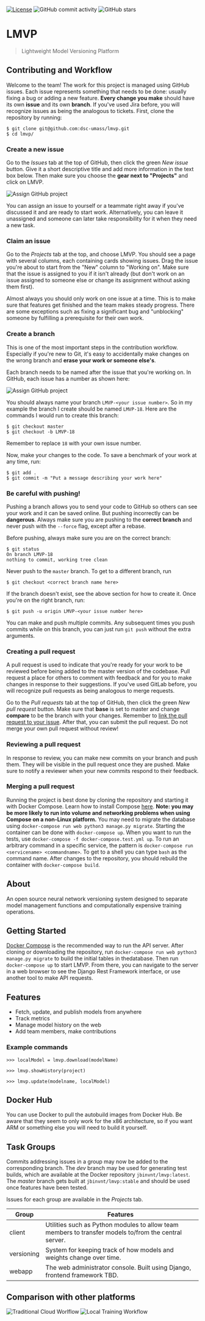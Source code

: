 <!-- [![Build Status](https://travis-ci.org/abhinavtripathy/XAuth.svg?branch=master)](https://travis-ci.org/abhinavtripathy/XAuth) -->
[![License](https://img.shields.io/badge/License-BSD%203%20Clause-brightgreen.svg)](./LICENSE)
![GitHub commit activity](https://img.shields.io/github/commit-activity/m/dsc-umass/lmvp.svg?color=red)
![GitHub stars](https://img.shields.io/github/stars/dsc-umass/lmvp.svg)

# LMVP

> Lightweight Model Versioning Platform

## Contributing and Workflow

Welcome to the team! The work for this project is managed using GitHub issues. Each issue represents something that needs to be done: usually fixing a bug or adding a new feature. **Every change you make** should have its own **issue** and its own **branch**. If you've used Jira before, you will recognize issues as being the analogous to tickets. First, clone the repository by running:

```
$ git clone git@github.com:dsc-umass/lmvp.git
$ cd lmvp/
```

### Create a new issue

Go to the *Issues* tab at the top of GitHub, then click the green *New issue* button. Give it a short descriptive title and add more information in the text box below. Then make sure you choose the **gear next to "Projects"** and click on LMVP.

![Assign GitHub project](/docs/images/AssignGitHubProject.PNG?raw=true)

You can assign an issue to yourself or a teammate right away if you've discussed it and are ready to start work. Alternatively, you can leave it unassigned and someone can later take responsibility for it when they need a new task.

### Claim an issue

Go to the *Projects* tab at the top, and choose LMVP. You should see a page with several columns, each containing cards showing issues. Drag the issue you're about to start from the "New" column to "Working on". Make sure that the issue is assigned to you if it isn't already (but don't work on an issue assigned to someone else or change its assignment without asking them first).

Almost always you should only work on one issue at a time. This is to make sure that features get finished and the team makes steady progress. There are some exceptions such as fixing a significant bug and "unblocking" someone by fulfilling a prerequisite for their own work.

### Create a branch

This is one of the most important steps in the contribution workflow. Especially if you're new to Git, it's easy to accidentally make changes on the wrong branch and **erase your work or someone else's**.

Each branch needs to be named after the issue that you're working on. In GitHub, each issue has a number as shown here:

![Assign GitHub project](/docs/images/GitHubIssueNumber.PNG?raw=true)

You should always name your branch `LMVP-<your issue number>`. So in my example the branch I create should be named `LMVP-18`. Here are the commands I would run to create this branch:

```
$ git checkout master
$ git checkout -b LMVP-18
```

Remember to replace `18` with your own issue number.

Now, make your changes to the code. To save a benchmark of your work at any time, run:

```
$ git add .
$ git commit -m "Put a message describing your work here"
```

### Be careful with pushing!

Pushing a branch allows you to send your code to GitHub so others can see your work and it can be saved online. But pushing incorrectly can be **dangerous**. Always make sure you are pushing to the **correct branch** and never push with the `--force` flag, except after a rebase.

Before pushing, always make sure you are on the correct branch:

```
$ git status
On branch LMVP-18
nothing to commit, working tree clean
```

Never push to the `master` branch. To get to a different branch, run

```
$ git checkout <correct branch name here>
```

If the branch doesn't exist, see the above section for how to create it. Once you're on the right branch, run:

```
$ git push -u origin LMVP-<your issue number here>
```

You can make and push multiple commits. Any subsequent times you push commits while on this branch, you can just run `git push` without the extra arguments.

### Creating a pull request

A pull request is used to indicate that you're ready for your work to be reviewed before being added to the master version of the codebase. Pull request a place for others to comment with feedback and for you to make changes in response to their suggestions. If you've used GitLab before, you will recognize pull requests as being analogous to merge requests.

Go to the *Pull requests* tab at the top of GitHub, then click the green *New pull request* button. Make sure that **base** is set to master and change **compare** to be the branch with your changes. Remember to [link the pull request to your issue](https://docs.github.com/en/github/managing-your-work-on-github/linking-a-pull-request-to-an-issue). After that, you can submit the pull request. Do not merge your own pull request without review!

### Reviewing a pull request

In response to review, you can make new commits on your branch and push them. They will be visible in the pull request once they are pushed. Make sure to notify a reviewer when your new commits respond to their feedback.

### Merging a pull request




Running the project is best done by cloning the repository and starting it with Docker Compose. Learn how to install Compose [here](https://docs.docker.com/compose/install/). **Note: you may be more likely to run into volume and networking problems when using Compose on a non-Linux platform.** You may need to migrate the database using `docker-compose run web python3 manage.py migrate`. Starting the container can be done with `docker-compose up`. When you want to run the tests, use `docker-compose -f docker-compose.test.yml up`. To run an arbitrary command in a specific service, the pattern is `docker-compose run <servicename> <commandname>`. To get to a shell you can type `bash` as the command name. After changes to the repository, you should rebuild the container with `docker-compose build`.

## About
An open source neural network versioning system designed to separate model management functions and computationally expensive training operations.

## Getting Started
[Docker Compose](https://docs.docker.com/compose/install/) is the recommended way to run the API server. After cloning or downloading the repository, run `docker-compose run web python3 manage.py migrate` to build the initial tables in thedatabase. Then run `docker-compose up` to start LMVP. From there, you can navigate to the server in a web browser to see the Django Rest Framework interface, or use another tool to make API requests.

## Features

- Fetch, update, and publish models from anywhere
- Track metrics
- Manage model history on the web
- Add team members, make contributions

### Example commands
```
>>> localModel = lmvp.download(modelName)
```
```
>>> lmvp.showHistory(project)
```
```
>>> lmvp.update(modelname, localModel)
```

## Docker Hub
You can use Docker to pull the autobuild images from Docker Hub. Be aware that they seem to only work for the x86 architecture, so if you want ARM or something else you will need to build it yourself.

## Task Groups
Commits addressing issues in a group may now be added to the corresponding branch. The *dev* branch may be used for generating test builds, which are available at the Docker repository `jbinvnt/lmvp:latest`. The *master* branch gets built at `jbinvnt/lmvp:stable` and should be used once features have been tested.

Issues for each group are available in the *Projects* tab.

| Group | Features |
| --- | --- |
| client | Utilities such as Python modules to allow team members to transfer models to/from the central server. |
| versioning | System for keeping track of how models and weights change over time. |
| webapp | The web administrator console. Built using Django, frontend framework TBD. |

## Comparison with other platforms
![Traditional Cloud Worlflow](/docs/images/TraditionalCloudWorkflow.PNG?raw=true)
![Local Training Workflow](/docs/images/LocalTrainingWorkflow.PNG?raw=true)

